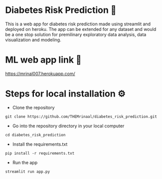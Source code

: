 # Diabetes Risk Prediction 💉
This is a web app for diabetes risk prediction made using streamlit and deployed on heroku. The app can be extended for any dataset and would
be a one stop solution for premilinary exploratory data analysis, data visualization and modeling.
# ML web app link 🔗
https://mrinal007.herokuapp.com/
# Steps for local installation ⚙️
- Clone the repository
```
git clone https://github.com/THEMrinaal/diabetes_risk_prediction.git
```
- Go into the repository directory in your local computer
```
cd diabetes_risk_prediction
```
- Install the requirements.txt
```
pip install -r requirements.txt
```
- Run the app
```
streamlit run app.py
```
